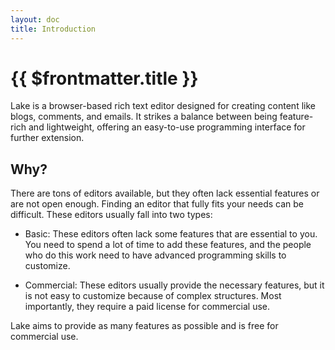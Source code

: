 ```yaml
---
layout: doc
title: Introduction
---
```


# {{ $frontmatter.title }}

Lake is a browser-based rich text editor designed for creating content like blogs, comments, and emails. It strikes a balance between being feature-rich and lightweight, offering an easy-to-use programming interface for further extension.

## Why?

There are tons of editors available, but they often lack essential features or are not open enough. Finding an editor that fully fits your needs can be difficult. These editors usually fall into two types:

* Basic: These editors often lack some features that are essential to you. You need to spend a lot of time to add these features, and the people who do this work need to have advanced programming skills to customize.

* Commercial: These editors usually provide the necessary features, but it is not easy to customize because of complex structures. Most importantly, they require a paid license for commercial use.

Lake aims to provide as many features as possible and is free for commercial use.
